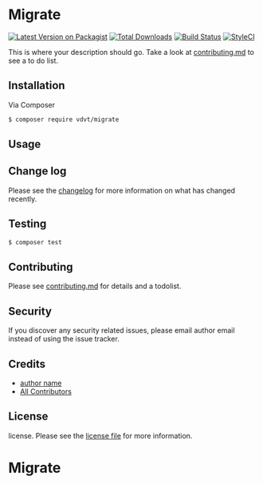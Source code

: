 # Migrate

[![Latest Version on Packagist][ico-version]][link-packagist]
[![Total Downloads][ico-downloads]][link-downloads]
[![Build Status][ico-travis]][link-travis]
[![StyleCI][ico-styleci]][link-styleci]

This is where your description should go. Take a look at [contributing.md](contributing.md) to see a to do list.

## Installation

Via Composer

``` bash
$ composer require vdvt/migrate
```

## Usage

## Change log

Please see the [changelog](changelog.md) for more information on what has changed recently.

## Testing

``` bash
$ composer test
```

## Contributing

Please see [contributing.md](contributing.md) for details and a todolist.

## Security

If you discover any security related issues, please email author email instead of using the issue tracker.

## Credits

- [author name][link-author]
- [All Contributors][link-contributors]

## License

license. Please see the [license file](license.md) for more information.

[ico-version]: https://img.shields.io/packagist/v/vdvt/migrate.svg?style=flat-square
[ico-downloads]: https://img.shields.io/packagist/dt/vdvt/migrate.svg?style=flat-square
[ico-travis]: https://img.shields.io/travis/vdvt/migrate/master.svg?style=flat-square
[ico-styleci]: https://styleci.io/repos/12345678/shield

[link-packagist]: https://packagist.org/packages/vdvt/migrate
[link-downloads]: https://packagist.org/packages/vdvt/migrate
[link-travis]: https://travis-ci.org/vdvt/migrate
[link-styleci]: https://styleci.io/repos/12345678
[link-author]: https://github.com/vdvt
[link-contributors]: ../../contributors
# Migrate
